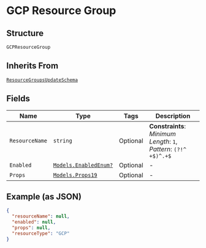 
# GCP Resource Group

## Structure

`GCPResourceGroup`

## Inherits From

[`ResourceGroupsUpdateSchema`](../../doc/models/resource-groups-update-schema.md)

## Fields

| Name | Type | Tags | Description |
|  --- | --- | --- | --- |
| `ResourceName` | `string` | Optional | **Constraints**: *Minimum Length*: `1`, *Pattern*: `(?!^ +$)^.+$` |
| `Enabled` | [`Models.EnabledEnum?`](../../doc/models/enabled-enum.md) | Optional | - |
| `Props` | [`Models.Props19`](../../doc/models/props-19.md) | Optional | - |

## Example (as JSON)

```json
{
  "resourceName": null,
  "enabled": null,
  "props": null,
  "resourceType": "GCP"
}
```

